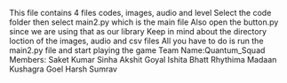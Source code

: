 This file contains 4 files codes, images, audio and level
Select the code folder then select main2.py which is the main file
Also open the button.py since we are using that as our library
Keep in mind about the directory loction of the images, audio and csv files
All you have to do is run the main2.py file and start playing the game
Team Name:Quantum_Squad
Members: Saket Kumar Sinha
         Akshit Goyal
         Ishita Bhatt
         Rhythima Madaan
         Kushagra Goel
         Harsh Sumrav
